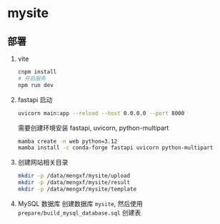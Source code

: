 # mysite

## 部署

1. vite

    ```bash
    cnpm install
    # 开启服务
    npm run dev
    ```

2. fastapi
    启动

    ```bash
    uvicorn main:app --reload --host 0.0.0.0 --port 8000
    ```

    需要创建环境安装 fastapi, uvicorn, python-multipart

    ```bash
    mamba create -n web python=3.12
    mamba install -c conda-forge fastapi uvicorn python-multipart
    ```

3. 创建网站相关目录

    ```bash
    mkdir -p /data/mengxf/mysite/upload
    mkdir -p /data/mengxf/mysite/result
    mkdir -p /data/mengxf/mysite/template
    ```

4. MySQL 数据库
    创建数据库 `mysite`, 然后使用 `prepare/build_mysql_database.sql` 创建表

